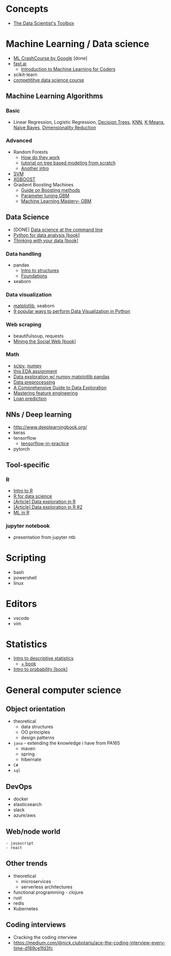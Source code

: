 # Concepts
- [The Data Scientist's Toolbox](https://www.youtube.com/watch?v=3hqGcRoEYUY&list=PLmTpraKlPXDSPbP2L8MYZoweGSzi9gNTr)
# Machine Learning / Data science
- [ML CrashCourse by Google](https://developers.google.com/machine-learning/crash-course/) [done]
- [fast.ai](https://course.fast.ai/)
    - [Introduction to Machine Learning for Coders](http://course18.fast.ai/ml)
- scikit-learn
- [competititve data science course](https://www.coursera.org/learn/competitive-data-science)
## Machine Learning Algorithms
### Basic
- Linear Regression, Logistic Regression, [Decision Trees](http://www.kdnuggets.com/2016/10/decision-trees-concise-technical-overview.html), [KNN](https://www.coursera.org/learn/ml-clustering-and-retrieval), [K-Means](https://www.coursera.org/learn/machine-learning), [Naïve Bayes](https://www.udacity.com/course/intro-to-machine-learning--ud120), [Dimensionality Reduction](https://www.coursera.org/learn/machine-learning)
### Advanced
- Random Forests
    - [How do they work](https://www.youtube.com/watch?v=loNcrMjYh64)
    - [tutorial on tree based modeling from scratch](https://www.analyticsvidhya.com/blog/2016/04/complete-tutorial-tree-based-modeling-scratch-in-python/)
    - [Another intro](https://www.stat.berkeley.edu/~breiman/RandomForests/cc_home.htm)
- [SVM](https://www.analyticsvidhya.com/blog/2015/10/understaing-support-vector-machine-example-code/)
- [XGBOOST](http://machinelearningmastery.com/gentle-introduction-xgboost-applied-machine-learning/)
- Gradient Boosting Machines
    - [Guide on Boosting methods](https://www.analyticsvidhya.com/blog/2015/09/complete-guide-boosting-methods/)
    - [Parameter tuning GBM](https://www.analyticsvidhya.com/blog/2016/02/complete-guide-parameter-tuning-gradient-boosting-gbm-python/)
    - [Machine Learning Mastery- GBM](http://machinelearningmastery.com/gentle-introduction-gradient-boosting-algorithm-machine-learning/)
## Data Science
- [DONE] [Data science at the command line](https://github.com/TerkaSlaninakova/data-science-portfolio/tree/master/data-science-at-command-line)
- [Python for data analysis [book]](https://www.oreilly.com/library/view/python-for-data/9781491957653/)
- [Thinking with your data [book]](https://www.goodreads.com/book/show/21413240-thinking-with-data)
### Data handling
- pandas
    - [Intro to structures](http://www.gregreda.com/2013/10/26/intro-to-pandas-data-structures)
    - [Foundations](https://www.datacamp.com/courses/pandas-foundations)
- seaborn
### Data visualization
- [matplotlib](https://nbviewer.jupyter.org/github/jrjohansson/scientific-python-lectures/blob/master/Lecture-4-Matplotlib.ipynb), seaborn
- [9 popular ways to perform Data Visualization in Python](https://www.analyticsvidhya.com/blog/2015/05/data-visualization-python/)
### Web scraping
- beautifulsoup, requests
- [Mining the Social Web [book]](https://www.webpages.uidaho.edu/~stevel/504/mining-the-social-web-2nd-edition.pdf)
### Math
- [scipy](https://docs.scipy.org/doc/scipy/reference/tutorial/), [numpy](https://nbviewer.jupyter.org/github/jrjohansson/scientific-python-lectures/blob/master/Lecture-2-Numpy.ipynb)
- [this EDA assignment](https://nbviewer.jupyter.org/github/cs109/2014/blob/master/homework/HW1.ipynb)
- [Data exploration w/ numpy matplotlib pandas](https://www.analyticsvidhya.com/blog/2015/04/comprehensive-guide-data-exploration-sas-using-python-numpy-scipy-matplotlib-pandas/)
- [Data preprocessing](https://medium.com/ml-research-lab/chapter-5-story-behind-data-preprocessing-799c06d8581d)
- [A Comprehensive Guide to Data Exploration](https://www.analyticsvidhya.com/blog/2016/01/guide-data-exploration/)
- [Mastering feature engineering](https://www.amazon.com/Mastering-Feature-Engineering-Principles-Techniques/dp/1491953241)
- [Loan prediction](https://datahack.analyticsvidhya.com/contest/practice-problem-loan-prediction-iii/)

## NNs / Deep learning
- http://www.deeplearningbook.org/
- keras
- tensorflow
    - [tensorflow-in-practice](https://www.coursera.org/specializations/tensorflow-in-practice)
- pytorch

## Tool-specific
### R
- [Intro to R](https://www.datacamp.com/courses/free-introduction-to-r)
- [R for data science](https://r4ds.had.co.nz/)
- [[Article] Data exploration in R](https://www.analyticsvidhya.com/blog/2015/04/comprehensive-guide-data-exploration-r/)
- [[Article] Data exploration in R #2](https://www.analyticsvidhya.com/blog/2015/10/cheatsheet-11-steps-data-exploration-with-codes/)
- [ML in R](https://www.packtpub.com/big-data-and-business-intelligence/machine-learning-r)
### jupyter notebook
- presentation from jupyter ntb
# Scripting
- bash
- powershell
- linux
# Editors
- vscode
- vim

# Statistics
- [Intro to descriptive statistics](https://eu.udacity.com/course/intro-to-descriptive-statistics--ud827)
    - [+ book](http://onlinestatbook.com/2/index.html)
- [Intro to probability [book]](https://www.stat.berkeley.edu/~aldous/134/grinstead.pdf)

# General computer science
## Object orientation
- theoretical
    - data structures
    - OO principles
    - design patterns
- `java` - extending the knowledge i have from PA165
    - maven
    - spring
    - hibernate
- `C#`
- `sql`

## DevOps
- docker
- elasticsearch
- slack
- azure/aws

## Web/node world
    - javascript
    - react

## Other trends
- theoretical
    - microservices
    - serverless architectures
- functional programming - clojure
- rust
- redis
- Kubernetes

## Coding interviews
- Cracking the coding interview
- https://medium.com/@nick.ciubotariu/ace-the-coding-interview-every-time-d169ce1fd3fc
